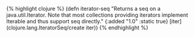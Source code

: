 {% highlight clojure %}
(defn iterator-seq
  "Returns a seq on a java.util.Iterator. Note that most collections
  providing iterators implement Iterable and thus support seq directly."
  {:added "1.0"
   :static true}
  [iter]
  (clojure.lang.IteratorSeq/create iter))
{% endhighlight %}
